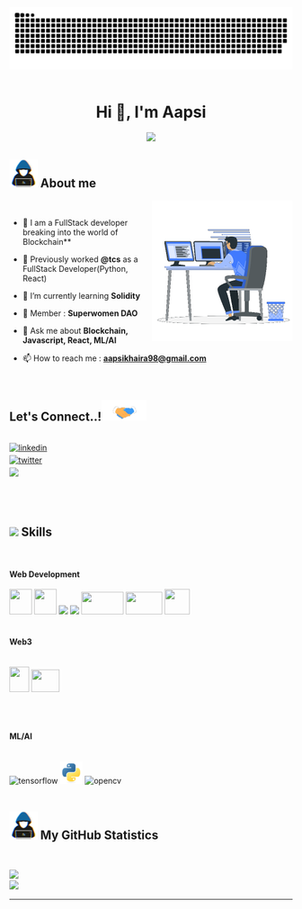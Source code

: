 
<div align="center">
  <a href="https://1999azzar.github.io/1999AZZAR/">
  <img  src="https://github.com/1999AZZAR/1999AZZAR/blob/main/resources/img/grid-snake.svg"
       alt="snake" /></a>
</div>
<br>
<h1 align="center">Hi 👋, I'm Aapsi </h1>

<p align="center">
  <a href="https://github.com/DenverCoder1/readme-typing-svg"><img src="https://readme-typing-svg.herokuapp.com?font=Time+New+Roman&color=cyan&size=25&center=true&vCenter=true&width=600&height=100&lines=A+Frontend+Developer+learning+Blockchain..&hearts;++;Self-taught+Blockchain+Developer,;Loves+to+learn+new+stuff"></a>
</p>

## <picture><img src = "https://github.com/0xAbdulKhalid/0xAbdulKhalid/raw/main/assets/mdImages/about_me.gif" width = 50px></picture> **About me**

<picture> <img align="right" src="https://github.com/0xAbdulKhalid/0xAbdulKhalid/raw/main/assets/mdImages/Right_Side.gif" width = 250px></picture>

<br>

- 🌱 I am a FullStack developer breaking into the world of Blockchain**

- 🌱 Previously worked  **@tcs** as a FullStack Developer(Python, React)

- 🌱 I’m currently learning **Solidity** 

- 🌱 Member : **Superwomen DAO**
- 💬 Ask me about **Blockchain, Javascript, React, ML/AI**

- 📫 How to reach me : **aapsikhaira98@gmail.com**

<br>

## <b> Let's Connect..!</b><img src="https://github.com/0xAbdulKhalid/0xAbdulKhalid/raw/main/assets/mdImages/handshake.gif" width ="80">
<br>
<span align='left'>

<a href="https://www.linkedin.com/in/aapsi-khaira-308283162/" target="_blank">
<img src="https://img.shields.io/badge/linkedin:  AapsiK-%2300acee.svg?color=405DE6&style=for-the-badge&logo=linkedin&logoColor=white" alt=linkedin style="margin-bottom: 5px;"/>
</a>

<br>

<a href="https://twitter.com/aapsik" target="_blank">
<img src="https://img.shields.io/badge/twitter:  aapsik-%2300acee.svg?color=1DA1F2&style=for-the-badge&logo=twitter&logoColor=white" alt=twitter style="margin-bottom: 5px;"/>
</a>

<br>

<a href="mailto:aapsikhaira98@gmail.com" target="_blank">
<img src="https://img.shields.io/badge/gmail:  AapsiK-%23EA4335.svg?style=for-the-badge&logo=gmail&logoColor=white" t=mail style="margin-bottom: 5px;" />
</a>
	
</span>
</p>
<br><br>


## <img src="https://media2.giphy.com/media/QssGEmpkyEOhBCb7e1/giphy.gif?cid=ecf05e47a0n3gi1bfqntqmob8g9aid1oyj2wr3ds3mg700bl&rid=giphy.gif" width ="25"><b> Skills</b>
<br>

<p align="center">
<h4> Web Development </h4>
<span> 
  
  
 <img src="https://seeklogo.com/images/H/html5-without-wordmark-color-logo-14D252D878-seeklogo.com.png" width="40" height="45" >
<img src="https://seeklogo.com/images/C/css-3-logo-023C1A7171-seeklogo.com.png" width="40" height="45">
  
  <img src="https://media3.giphy.com/media/ln7z2eWriiQAllfVcn/200w.webp" width="45">
  
  <img src="https://i.giphy.com/media/eNAsjO55tPbgaor7ma/200w.webp" width="45">
<!-- <img src="https://img.shields.io/badge/JavaScript-F7DF1E?style=for-the-badge&logo=javascript&logoColor=black"> -->
<!--  <img src="https://img.shields.io/badge/React-20232A?style=for-the-badge&logo=react&logoColor=61DAFB"> -->
<img src="https://seeklogo.com/images/T/tailwind-css-logo-89E99D7181-seeklogo.com.png" width="75" height="40"> 
<!--    <img src="https://img.shields.io/badge/Next-black?style=for-the-badge&logo=next.js&logoColor=white"> -->
  <img src="https://seeklogo.com/images/N/nextjs-logo-963D40B71E-seeklogo.com.png" width="65" height="40" >
  <img src="https://seeklogo.com/images/G/github-logo-5F384D0265-seeklogo.com.png" width="45" height="45">
  <br><br>
  <h4> Web3 </h4>
  <br>
  <img src="https://seeklogo.com/images/S/solidity-logo-D29CC3EB00-seeklogo.com.png" width="35" height="45" >
  
  <img src="https://seeklogo.com/images/H/hardhat-logo-888739EBB4-seeklogo.com.png" width="50" height="40" >

<br><br>
  <h4> ML/AI </h4>
  <br>
<img src="https://www.vectorlogo.zone/logos/tensorflow/tensorflow-icon.svg" alt="tensorflow" width="40" height="40"/>
 <img src="https://raw.githubusercontent.com/devicons/devicon/master/icons/python/python-original.svg" alt="python" width="40" height="40"/>
 <img src="https://www.vectorlogo.zone/logos/opencv/opencv-icon.svg" alt="opencv" width="40" height="40"/>


  
</span>

<br>
<br>


<!-- GitHub stats -->
## <picture><img src = "https://github.com/0xAbdulKhalid/0xAbdulKhalid/raw/main/assets/mdImages/about_me.gif" width = 50px></picture> **My GitHub Statistics**
<br>
<p>
<!-- GitHub Stats -->
<img height="180em" src="https://github-readme-stats.vercel.app/api?username=aapsi&show_icons=true&hide_border=true" />
<br>
<!-- Most Used Languages -->
<img  src="https://github-readme-stats.vercel.app/api/top-langs/?username=anuraghazra&layout=compact)"/>
</p>

---
